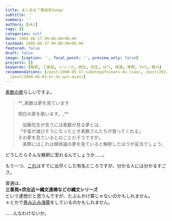 ```yaml
---
title: まじめな？電波系Songs
subtitle: ''
summary: ''
authors: [aki]
tags: []
categories: null
date: 2005-08-17 09:08:00+00:00
lastmod: 2005-08-17 09:08:00+00:00
featured: false
draft: false
image: {caption: '', focal_point: '', preview_only: false}
projects: []
keywords: [解釈, 三善晃, シリーズ, 明日, 先生, ほう, 普通, 実際, わけ, 魅力]
recommendations: [/post/2008-05-17-subetegafninaru-du-liao/, /post/2012-09-28-harmonia-ensemblegaxin-siicd-yi-wings-wo9-slash-29nifa-mai/,
  /post/2008-06-03-er-du-qin-qian/]
---
```

[素数の歌](http://homepage2.nifty.com/hougi/contents/prime.html)らしいですよ。

> **_素数は夢を見ています  
>   
> 明日の夢を歌います。_**  
>     
> 　加藤先生が言うには素数が見る夢とは、  
> 「宇宙が滅びそうになったとき素数さんたちが救ってくれる」  
> その夢を見ているとのことだそうですが。  
> 　実際にはこれは類体論の夢を見ていると解釈したほうが妥当でしょう。

  
  
どうしたらそんな解釈に至れるんでしょうか……。  
  
  
もう一つ、[これ](http://www.seiryojoho-h.ed.jp/webt/syoukai/kouka/kouka.htm)はすでに出尽くした有名どころですが、分かる人には分かるすごさ。  
  
普通は、  
**三善晃×宗左近＝縄文連祷などの縄文シリーズ**  
という連想だと思うんですが、たぶんかけ算じゃないのかもしれません。  
＊とかで[畳み込み演算](http://www.science.aster.ersdac.or.jp/jp/glossary/jp/ta/convolution.html)をしているのかもしれません。  
  
……んなわけないか。


